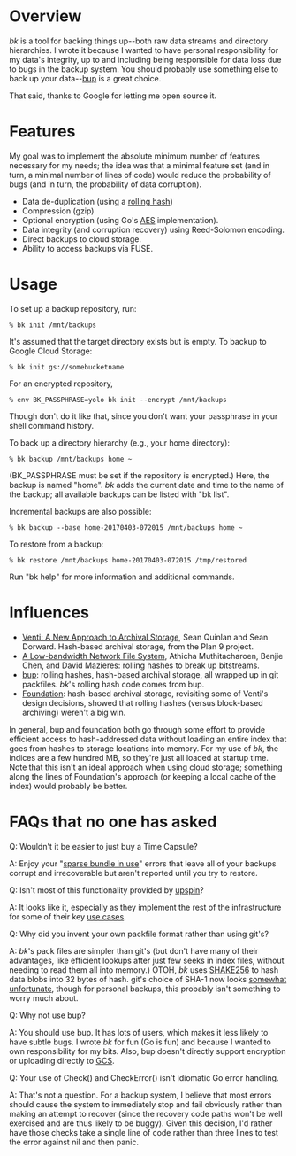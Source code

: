 
# Overview

*bk* is a tool for backing things up--both raw data streams and directory
hierarchies. I wrote it because I wanted to have personal responsibility
for my data's integrity, up to and including being responsible for data
loss due to bugs in the backup system. You should probably use something
else to back up your data--[bup](https://github.com/bup/bup) is a great
choice.

That said, thanks to Google for letting me open source it.

# Features

My goal was to implement the absolute minimum number of features necessary
for my needs; the idea was that a minimal feature set (and in turn, a
minimal number of lines of code) would reduce the probability of bugs (and
in turn, the probability of data corruption).

* Data de-duplication (using a [rolling
  hash](https://en.wikipedia.org/wiki/Rolling_hash))
* Compression (gzip)
* Optional encryption (using Go's [AES](https://golang.org/pkg/crypto/aes/)
  implementation).
* Data integrity (and corruption recovery) using Reed-Solomon encoding.
* Direct backups to cloud storage.
* Ability to access backups via FUSE.

# Usage

To set up a backup repository, run:
```
% bk init /mnt/backups
```
It's assumed that the target directory exists but is empty. To backup to
Google Cloud Storage:
```
% bk init gs://somebucketname
```

For an encrypted repository,
```
% env BK_PASSPHRASE=yolo bk init --encrypt /mnt/backups
```
Though don't do it like that, since you don't want your passphrase in your
shell command history.

To back up a directory hierarchy (e.g., your home directory):
```
% bk backup /mnt/backups home ~
```
(BK_PASSPHRASE must be set if the repository is encrypted.)
Here, the backup is named "home". *bk* adds the current date and time to
the name of the backup; all available backups can be listed with "bk list".

Incremental backups are also possible:
```
% bk backup --base home-20170403-072015 /mnt/backups home ~
```

To restore from a backup:
```
% bk restore /mnt/backups home-20170403-072015 /tmp/restored
```

Run "bk help" for more information and additional commands.

# Influences

* [Venti: A New Approach to Archival
  Storage](https://www.usenix.org/legacy/events/fast02/quinlan/quinlan_html/),
  Sean Quinlan and Sean Dorward.  Hash-based archival storage, from the
  Plan 9 project.
* [A Low-bandwidth Network File
  System](https://pdos.csail.mit.edu/archive/lbfs/), Athicha
  Muthitacharoen, Benjie Chen, and David Mazieres: rolling hashes to break
  up bitstreams.
* [bup](https://github.com/bup/bup): rolling hashes, hash-based archival
  storage, all wrapped up in git packfiles. *bk*'s rolling hash code comes
  from bup.
* [Foundation](https://swtch.com/~rsc/papers/fndn-usenix2008.pdf):
  hash-based archival storage, revisiting some of Venti's design decisions,
  showed that rolling hashes (versus block-based archiving) weren't a big
  win.

In general, bup and foundation both go through some effort to provide
efficient access to hash-addressed data without loading an entire index
that goes from hashes to storage locations into memory.  For my use of
*bk*, the indices are a few hundred MB, so they're just all loaded at
startup time.  Note that this isn't an ideal approach when using cloud
storage; something along the lines of Foundation's approach (or keeping a
local cache of the index) would probably be better.

# FAQs that no one has asked

Q: Wouldn't it be easier to just buy a Time Capsule?

A: Enjoy your "[sparse bundle in
use](https://discussions.apple.com/thread/4282352?start=0&tstart=0)" errors
that leave all of your backups corrupt and irrecoverable but aren't
reported until you try to restore.

Q: Isn't most of this functionality provided by
[upspin](https://upspin.io)?

A: It looks like it, especially as they implement the rest of the
infrastructure for some of their key [use
cases](https://github.com/upspin/upspin/issues/19).

Q: Why did you invent your own packfile format rather than using git's?

A: *bk*'s pack files are simpler than git's (but don't have many of their
advantages, like efficient lookups after just few seeks in index files,
without needing to read them all into memory.) OTOH, *bk* uses
[SHAKE256](https://en.wikipedia.org/wiki/SHA-3) to hash data blobs into 32
bytes of hash. git's choice of SHA-1 now looks [somewhat
unfortunate](https://security.googleblog.com/2017/02/announcing-first-sha1-collision.html),
though for personal backups, this probably isn't something to worry much
about.

Q: Why not use bup?

A: You should use bup. It has lots of users, which makes it less likely to
have subtle bugs.  I wrote *bk* for fun (Go is fun) and because I wanted to
own responsibility for my bits. Also, bup doesn't directly support
encryption or uploading directly to
[GCS](https://cloud.google.com/storage/).

Q: Your use of Check() and CheckError() isn't idiomatic Go error handling.

A: That's not a question. For a backup system, I believe that most errors
should cause the system to immediately stop and fail obviously rather than
making an attempt to recover (since the recovery code paths won't be well
exercised and are thus likely to be buggy). Given this decision, I'd rather
have those checks take a single line of code rather than three lines to
test the error against nil and then panic.
